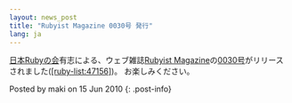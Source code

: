```yaml
---
layout: news_post
title: "Rubyist Magazine 0030号 発行"
lang: ja
---
```


[日本Rubyの会][1]有志による、ウェブ雑誌[Rubyist
Magazine][2]の[0030号][3]がリリースされました([\[ruby-list:47156\]][4])。 お楽しみください。

Posted by maki on 15 Jun 2010
{: .post-info}



[1]: http://jp.rubyist.net/ 
[2]: http://jp.rubyist.net/magazine/ 
[3]: http://jp.rubyist.net/magazine/?0030 
[4]: http://blade.nagaokaut.ac.jp/cgi-bin/scat.rb/ruby/ruby-list/47156 
